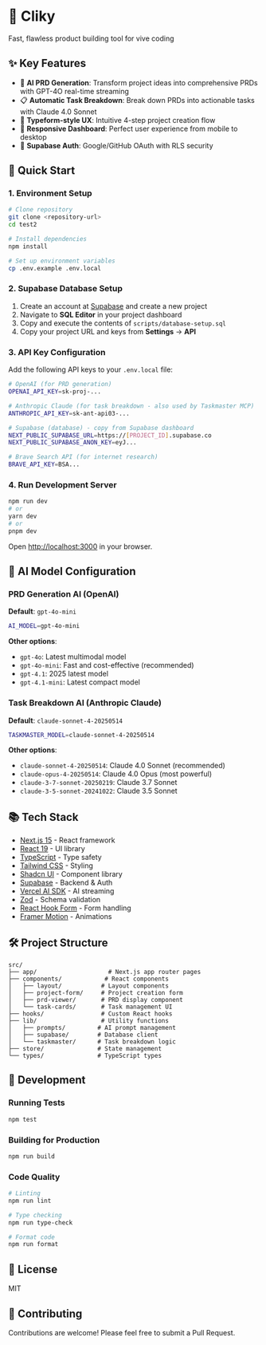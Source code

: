 # 🚀 Cliky

Fast, flawless product building tool for vive coding

## ✨ Key Features

- 🤖 **AI PRD Generation**: Transform project ideas into comprehensive PRDs with GPT-4O real-time streaming
- 📋 **Automatic Task Breakdown**: Break down PRDs into actionable tasks with Claude 4.0 Sonnet
- 🎨 **Typeform-style UX**: Intuitive 4-step project creation flow
- 📱 **Responsive Dashboard**: Perfect user experience from mobile to desktop
- 🔐 **Supabase Auth**: Google/GitHub OAuth with RLS security

## 🚀 Quick Start

### 1. Environment Setup

```bash
# Clone repository
git clone <repository-url>
cd test2

# Install dependencies
npm install

# Set up environment variables
cp .env.example .env.local
```

### 2. Supabase Database Setup

1. Create an account at [Supabase](https://supabase.com) and create a new project
2. Navigate to **SQL Editor** in your project dashboard
3. Copy and execute the contents of `scripts/database-setup.sql`
4. Copy your project URL and keys from **Settings** → **API**

### 3. API Key Configuration

Add the following API keys to your `.env.local` file:

```bash
# OpenAI (for PRD generation)
OPENAI_API_KEY=sk-proj-...

# Anthropic Claude (for task breakdown - also used by Taskmaster MCP)  
ANTHROPIC_API_KEY=sk-ant-api03-...

# Supabase (database) - copy from Supabase dashboard
NEXT_PUBLIC_SUPABASE_URL=https://[PROJECT_ID].supabase.co
NEXT_PUBLIC_SUPABASE_ANON_KEY=eyJ...

# Brave Search API (for internet research)
BRAVE_API_KEY=BSA...
```

### 4. Run Development Server

```bash
npm run dev
# or
yarn dev
# or
pnpm dev
```

Open [http://localhost:3000](http://localhost:3000) in your browser.

## 🤖 AI Model Configuration

### PRD Generation AI (OpenAI)
**Default**: `gpt-4o-mini`

```bash
AI_MODEL=gpt-4o-mini
```

**Other options**:
- `gpt-4o`: Latest multimodal model
- `gpt-4o-mini`: Fast and cost-effective (recommended)
- `gpt-4.1`: 2025 latest model
- `gpt-4.1-mini`: Latest compact model

### Task Breakdown AI (Anthropic Claude)
**Default**: `claude-sonnet-4-20250514`

```bash
TASKMASTER_MODEL=claude-sonnet-4-20250514
```

**Other options**:
- `claude-sonnet-4-20250514`: Claude 4.0 Sonnet (recommended)
- `claude-opus-4-20250514`: Claude 4.0 Opus (most powerful)
- `claude-3-7-sonnet-20250219`: Claude 3.7 Sonnet
- `claude-3-5-sonnet-20241022`: Claude 3.5 Sonnet

## 📚 Tech Stack

- [Next.js 15](https://nextjs.org) - React framework
- [React 19](https://react.dev) - UI library
- [TypeScript](https://www.typescriptlang.org) - Type safety
- [Tailwind CSS](https://tailwindcss.com) - Styling
- [Shadcn UI](https://ui.shadcn.com) - Component library
- [Supabase](https://supabase.com) - Backend & Auth
- [Vercel AI SDK](https://sdk.vercel.ai) - AI streaming
- [Zod](https://zod.dev) - Schema validation
- [React Hook Form](https://react-hook-form.com) - Form handling
- [Framer Motion](https://www.framer.com/motion/) - Animations

## 🛠️ Project Structure

```
src/
├── app/                    # Next.js app router pages
├── components/            # React components
│   ├── layout/           # Layout components
│   ├── project-form/     # Project creation form
│   ├── prd-viewer/       # PRD display component
│   └── task-cards/       # Task management UI
├── hooks/                # Custom React hooks
├── lib/                  # Utility functions
│   ├── prompts/         # AI prompt management
│   ├── supabase/        # Database client
│   └── taskmaster/      # Task breakdown logic
├── store/               # State management
└── types/               # TypeScript types
```

## 🔧 Development

### Running Tests

```bash
npm test
```

### Building for Production

```bash
npm run build
```

### Code Quality

```bash
# Linting
npm run lint

# Type checking
npm run type-check

# Format code
npm run format
```

## 📝 License

MIT

## 🤝 Contributing

Contributions are welcome! Please feel free to submit a Pull Request.